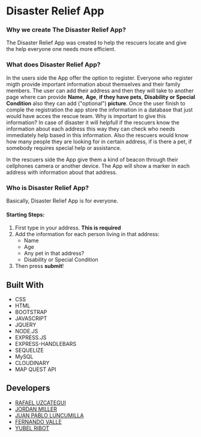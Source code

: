 # Disaster Relief App

### Why we create The Disaster Relief App?

The Disaster Relief App was created to help the rescuers locate and give the help everyone one needs more efficient.

### What does Disaster Relief App? 

In the users side the App offer the option to register. Everyone who register migth provide important information about themselves and their family members.
The user can add their address and then they will take to another page where can provide **Name**, **Age**, **if they have pets**,  **Disability or Special Condition** also they can add ("optional")  **picture**. Once the user finish to comple the registration the app store the information in a database that just would have acces the rescue team. Why is important to give this information? In case of disaster it will helpfull if the rescuers know the information about each address this way they can check who needs immediately help based in this information. Also the rescuers would know how many people they are looking for in certain address, if is there a pet, if somebody requires special help or assistance. 

In the rescuers side the App give them a kind of beacon through their cellphones camera or another device. The App will show a marker in each address with information about that address.

### Who is Disaster Relief App? 

Basically, Disaster Relief App is for everyone.

#### Starting Steps: 
1. First type in your address. **This is required** 
2. Add the information for each person living in that address: 
    * Name 
    * Age
    * Any pet in that address?
    * Disability or Special Condition
3. Then press **submit**!

## Built With

* CSS 
* HTML 
* BOOTSTRAP
* JAVASCRIPT
* JQUERY
* NODE.JS
* EXPRESS.JS
* EXPRESS-HANDLEBARS
* SEQUELIZE 
* MySQL
* CLOUDINARY
* MAP QUEST API

## Developers

* [RAFAEL UZCATEGUI](https://github.com/Rafaelias86)
* [JORDAN MILLER](https://github.com/nanofuxion)
* [JUAN PABLO LUNCUMILLA](https://github.com/iamjpyo)
* [FERNANDO VALLE](https://github.com/sodastereo87)
* [YUBEL RIBOT](https://github.com/yubel26)
